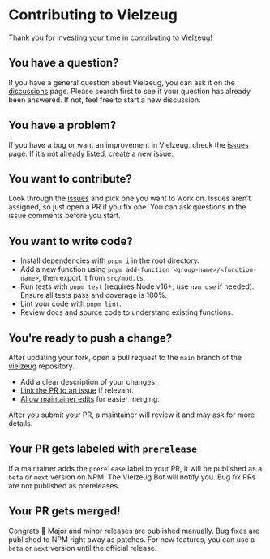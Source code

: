# Contributing to Vielzeug

Thank you for investing your time in contributing to Vielzeug!

## You have a question?

If you have a general question about Vielzeug, you can ask it on the [discussions](https://github.com/helmuthdu/vielzeug/discussions) page. Please search first to see if your question has already been answered. If not, feel free to start a new discussion.

## You have a problem?

If you have a bug or want an improvement in Vielzeug, check the [issues](https://github.com/helmuthdu/vielzeug/issues) page. If it’s not already listed, create a new issue.

## You want to contribute?

Look through the [issues](https://github.com/helmuthdu/vielzeug/issues) and pick one you want to work on. Issues aren’t assigned, so just open a PR if you fix one. You can ask questions in the issue comments before you start.

## You want to write code?

- Install dependencies with `pnpm i` in the root directory.
- Add a new function using `pnpm add-function <group-name>/<function-name>`, then export it from `src/mod.ts`.
- Run tests with `pnpm test` (requires Node v16+, use `nvm use` if needed). Ensure all tests pass and coverage is 100%.
- Lint your code with `pnpm lint`.
- Review docs and source code to understand existing functions.

## You're ready to push a change?

After updating your fork, open a pull request to the `main` branch of the [vielzeug](https://github.com/helmuthdu/vielzeug) repository.

- Add a clear description of your changes.
- [Link the PR to an issue](https://docs.github.com/en/issues/tracking-your-work-with-issues/linking-a-pull-request-to-an-issue) if relevant.
- [Allow maintainer edits](https://docs.github.com/en/github/collaborating-with-issues-and-pull-requests/allowing-changes-to-a-pull-request-branch-created-from-a-fork) for easier merging.

After you submit your PR, a maintainer will review it and may ask for more details.

## Your PR gets labeled with `prerelease`

If a maintainer adds the `prerelease` label to your PR, it will be published as a `beta` or `next` version on NPM. The Vielzeug Bot will notify you. Bug fix PRs are not published as prereleases.

## Your PR gets merged!

Congrats :tada: Major and minor releases are published manually. Bug fixes are published to NPM right away as patches. For new features, you can use a `beta` or `next` version until the official release.
